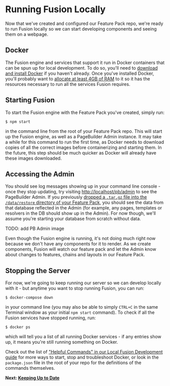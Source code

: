 # Running Fusion Locally

Now that we've created and configured our Feature Pack repo, we're ready to run Fusion locally so we can start developing components and seeing them on a webpage.

## Docker
The Fusion engine and services that support it run in Docker containers that can be spun up for local development. To do so, you'll need to [download and install Docker](https://www.docker.com/community-edition) if you haven't already. Once you've installed Docker, you'll probably want to [allocate at least 4GB of RAM](https://arcpublishing.atlassian.net/wiki/spaces/APF/pages/273186892/Running+Fusion+with+the+Pagebuilder+Admin+times+out+doesn+t+work+makes+my+computer+sound+like+a+jet+engine) to it so it has the resources necessary to run all the services Fusion requires.

## Starting Fusion

To start the Fusion engine with the Feature Pack you've created, simply run:

```
$ npm start
```
in the command line from the root of your Feature Pack repo. This will start up the Fusion engine, as well as a PageBuilder Admin instance. It may take a while for this command to run the first time, as Docker needs to download copies of all the correct images before containerizing and starting them. In the future, this step should be much quicker as Docker will already have these images downloaded.

## Accessing the Admin

You should see log messages showing up in your command line console - once they stop updating, try visiting [http://localhost/pb/admin](http://localhost/pb/admin) to see the PageBuilder Admin. If you previously [dropped a `.tar.gz` file into the `/data/restore` directory of your Feature Pack](./configuring-feature-pack.md#populating-the-admin-database), you should see the data from that database reflected in the Admin (for example, any pages, templates or resolvers in the DB should show up in the Admin). For now though, we'll assume you're starting your database from scratch without data.

TODO: add PB Admin image

Even though the Fusion engine is running, it's not doing much right now because we don't have any components for it to render. As we create components, Fusion will watch our feature pack and let the Admin know about changes to features, chains and layouts in our Feature Pack.

## Stopping the Server

For now, we're going to keep running our server so we can develop locally with it - but anytime you want to stop running Fusion, you can run:
```
$ docker-compose down
```
in your command line (you may also be able to simply `CTRL+C` in the same Terminal window as your initial `npm start` command). To check if all the Fusion services have stopped running, run:
```
$ docker ps
```
which will tell you a list of all running Docker services - if any entries show up, it means you're still running something on Docker.

Check out the list of ["Helpful Commands" in our Local Fusion Development guide](https://arcpublishing.atlassian.net/wiki/spaces/APF/pages/244941129/Local+Fusion+Development) for more ways to start, stop and troubleshoot Docker, or look in the `package.json` file in the root of your repo for the definitions of the commands themselves.

**Next: [Keeping Up to Date](./keeping-up-to-date.md)**
